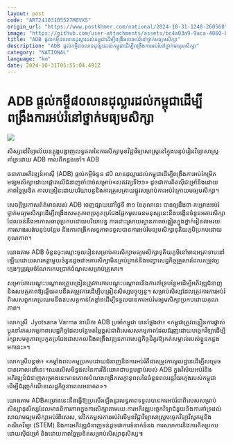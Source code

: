 ```yaml
---
layout: post
code: "ART24103105527M0VX5"
origin_url: "https://www.postkhmer.com/national/2024-10-31-1248-260568"
image: "https://github.com/user-attachments/assets/bc4a83a9-9aca-4860-b27a-3f68d08f7d06"
title: "ADB ផ្ដល់​កម្ចី​៨០​លាន​ដុល្លារ​ដល់​កម្ពុជា​ដើម្បី​ពង្រឹង​ការអប់រំ​នៅ​ថ្នាក់​មធ្យម​សិក្សា"
description: "​​ADB ផ្ដល់​កម្ចី​៨០​លាន​ដុល្លារ​ដល់​កម្ពុជា​ដើម្បី​ពង្រឹង​ការអប់រំ​នៅ​ថ្នាក់​មធ្យម​សិក្សា​"
category: "NATIONAL"
language: "km"
date: 2024-10-31T05:55:04.491Z
---
```


# ADB ផ្ដល់​កម្ចី​៨០​លាន​ដុល្លារ​ដល់​កម្ពុជា​ដើម្បី​ពង្រឹង​ការអប់រំ​នៅ​ថ្នាក់​មធ្យម​សិក្សា

![](https://github.com/user-attachments/assets/89d903cb-6348-4604-bd42-ca31754db00d)

សិស្ស​នៅ​វិទ្យាល័យ​ឧត្តុង្គ​បង្ហាញ​លទ្ធផល​នៃ​ការ​សិក្សា​មុខវិជ្ជា​វិទ្យាសាស្ត្រ​នៅ​ក្នុង​បន្ទប់​រៀន​វិទ្យាសាស្ត្រ​គាំទ្រ​ដោយ ADB កាល​ពី​កន្លង​ទៅ។ ADB

ធនាគារ​អភិវឌ្ឍន៍​អាស៊ី (ADB)​ ផ្ដល់​កម្ចី​ចំនួន​ ៨0 លាន​ដុល្លារ​ដល់​កម្ពុជា​ដើម្បី​ពង្រឹង​ការ​អប់រំ​កម្រិត​មធ្យម​សិក្សា​ដោយ​ផ្តោត​លើ​ជំនាញ​ចាំ​បាច់​សម្រាប់​ «សតវត្សទី២១» ដូចជា​ការ​គិត​ស៊ីជម្រៅ​និង​ដោយ​ភាព​ច្នៃប្រឌិត ការ​បង្រៀន​ដោយ​បរិយាបន្ន​និង​ការ​ត្រួស​ត្រាយ​ផ្លូវ​សម្រាប់​ការ​អប់រំ​ក្រោយ​មធ្យម​សិក្សា។

សេចក្ដី​ប្រកាស​ព័ត៌មាន​របស់​ ADB ចេញ​ផ្សាយ​នៅ​ថ្ងៃ​ទី​ ៣១​ ខែតុលា​នេះ​ បាន​ឲ្យ​ដឹង​ថា គម្រោង​អប់រំ​ថ្នាក់​មធ្យម​សិក្សា​ដើម្បី​ពង្រឹង​សមត្ថភាព​ប្រកួត​ប្រជែង​ផ្នែក​មូលធន​មនុស្ស​នេះ​នឹង​បង្កើន​ចំនួន​អគារសិក្សា​ដែល​ធន់​នឹង​អាកាសធាតុ​ប្រកប​ដោយ​បរិយាបន្ន ការ​ដោះស្រាយ​ស្ថានភាព​ចង្អៀត​ក្នុង​ថ្នាក់​រៀន​តាម​រយៈ​ការ​សាង​សង់​បន្ទប់​បន្ថែម និង​ការ​ពង្រីក​លទ្ធភាព​ទទួល​បាន​ការ​អប់រំ​មធ្យម​សិក្សា​ទុតិយភូមិ​ប្រកប​ដោយ​គុណភាព។

យោង​តាម​ ADB ចំនួន​ចុះ​ឈ្មោះ​ចូល​រៀន​សម្រាប់​ការ​សិក្សា​មធ្យម​សិក្សា​ទុតិយភូមិ​នៅ​មាន​អត្រា​ទាប​នៅ​ឡើយ​ ដោយសារ​កត្តា​មួយ​ចំនួន​ដូចជា​អគារសិក្សា​មិន​គ្រប់​គ្រាន់​និង​បញ្ហា​សេដ្ឋកិច្ច​គ្រួសារ​ដែល​តម្រូវ​ឲ្យ​ក្មេងៗ​ត្រូវ​រួម​ចំណែក​រក​ប​ប្រាក់​ចំណូល​សម្រាប់​គ្រួសារ។

សម្រាប់​ការ​បណ្ដុះ​បណ្ដាល​គ្រូ​បង្រៀន​ត្រូវ​ការ​ការ​បណ្តុះបណ្តាល​និង​ការ​គាំទ្រ​បន្ថែម​ដើម្បី​អភិវឌ្ឍ​ជំនាញ​និង​សមត្ថភាព​ឱ្យ​ឆ្លើយ​តប​នឹង​តម្រូវការ​ដើម្បី​បង្រៀន​សិស្ស​បច្ចុប្បន្ន។ សម្រាប់​សិស្ស​ដែល​ត្រូវការ​ការ​អប់រំ​ពិសេស​ ពួក​គេ​ប្រឈម​នឹង​ឧបសគ្គ​កាន់តែ​ខ្លាំង​ដើម្បី​ទទួល​បាន​ការ​អប់រំ​មធ្យម​សិក្សា​ប្រកប​ដោយ​គុណភាព។

លោកស្រី  Jyotsana Varma នាយិកា​ ADB ​ប្រចាំ​កម្ពុជា បាន​ថ្លែង​ថា៖ «កម្ពុជា​ត្រូវ​ពន្លឿន​ការ​ផ្លាស់​ប្តូរ​ទៅ​រក​សកម្មភាព​សេដ្ឋកិច្ច​ដែល​បន្ថែម​តម្លៃ​ខ្ពស់​ ជាពិសេស​សកម្មភាព​ដែល​ជំរុញ​ដោយ​បច្ចេកវិទ្យា​ដើម្បី​រក្សា​សមត្ថភាព​ប្រកួត​ប្រជែង​ជា​សកល​និង​ពង្រឹង​វឌ្ឍនភាព​សេដ្ឋកិច្ច​ដ៏​គួរ​ឱ្យ​កត់​សម្គាល់​របស់​ខ្លួន​កន្លង​មក​នេះ»។ 

លោក​ស្រី​បន្ត​ថា៖ «កម្លាំង​ពលកម្ម​ប្រកប​ដោយ​ជំនាញ​និង​ការអប់រំ​គឺ​ជា​តម្រូវ​ការ​មូលដ្ឋាន​ដើម្បី​សម្រេច​បាន​គោលដៅ​នេះ។​ ឈរ​លើ​សមិទ្ធផល​នៃ​ការ​វិនិយោគ​ជា​បន្ត​បន្ទាប់​របស់​ ADB ក្នុង​វិស័យ​អប់រំ​និង​អភិវឌ្ឍន៍​ជំនាញ​គម្រោង​នេះ​មាន​គោល​បំណង​ពង្រីក​សក្ដានុពល​នៃ​ចំនួន​ពលរដ្ឋ​វ័យក្មេង​របស់​កម្ពុជា​ដើម្បី​ជំរុញ​កំណើន​សេដ្ឋកិច្ច​នា​ពេល​អនាគត»។

យោង​តាម​ ADB ​គម្រោង​នេះ​នឹង​ធ្វើ​ឱ្យ​ប្រសើរ​ឡើង​នូវ​លទ្ធភាព​ទទួល​បាន​ការ​អប់រំ​ជាពិសេស​សម្រាប់​សិស្សានុសិស្ស​ដែល​មាន​ពិការភាព​ក្នុង​ការសិក្សា​តាម​រយៈ​ការ​អភិវឌ្ឍ​បច្ចេកវិទ្យា​ជំនួយ​និង​ការ​គាំទ្រ​ដល់​សាលា​មធ្យម​សិក្សា​អប់រំ​ពិសេស, លើក​កម្ពស់​ការអប់រំ​លើ​មុខវិជ្ជា​វិទ្យាសាស្ត្រ​បច្ចេកវិទ្យា​វិស្វកម្ម​និង​គណិតវិទ្យា (STEM) និង​ការ​អភិវឌ្ឍ​ជំនាញ​ទន់​ដូចជា​ការ​ទំនាក់​ទំនង​ ការ​សហការ​និង​ការ​គិត​ប្រកប​ដោយ​ស៊ីជម្រៅ និង​ដោយ​ភាព​ច្នៃ​ប្រឌិត​សម្រាប់​សិស្សានុសិស្ស៕